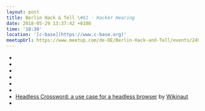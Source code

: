 ```yaml
---
layout: post
title: Berlin Hack & Tell \#61 - Hacker Hearing
date: 2018-05-29 13:37:42 +0100
time: '18:30'
location: '[c-base](https://www.c-base.org)'
meetupUrl: https://www.meetup.com/de-DE/Berlin-Hack-and-Tell/events/249871312/
---
```


*
*
*
*
*
*
* [Headless Crossword: a use case for a headless browser](https://github.com/Wikinaut/headless-crossword) by [Wikinaut](https://github.com/Wikinaut)
*
